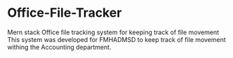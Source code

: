 # Office-File-Tracker
Mern stack Office file tracking system for keeping track of file movement
This system was developed for FMHADMSD to keep track of file movement withing the Accounting department.
